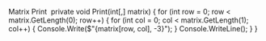 Matrix Print
​
private void Print(int[,] matrix)
{
for (int row = 0; row < matrix.GetLength(0); row++)
{
for (int col = 0; col < matrix.GetLength(1); col++)
{
Console.Write($"{matrix[row, col], -3}");
}
Console.WriteLine();
}
}